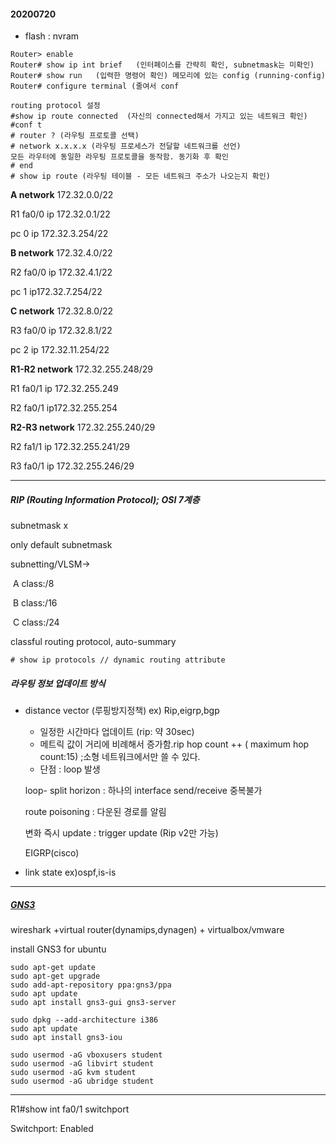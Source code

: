 #### 20200720

-  flash : nvram

```
Router> enable
Router# show ip int brief   (인터페이스를 간략히 확인, subnetmask는 미확인)
Router# show run   (입력한 명령어 확인) 메모리에 있는 config (running-config)
Router# configure terminal (줄여서 conf 

routing protocol 설정
#show ip route connected  (자신의 connected해서 가지고 있는 네트워크 확인)
#conf t
# router ? (라우팅 프로토콜 선택)
# network x.x.x.x (라우팅 프로세스가 전달할 네트워크를 선언)
모든 라우터에 동일한 라우팅 프로토콜을 동작함. 동기화 후 확인
# end
# show ip route (라우팅 테이블 - 모든 네트워크 주소가 나오는지 확인)

```

**A network** 172.32.0.0/22

R1 fa0/0 ip 172.32.0.1/22

pc 0 ip 172.32.3.254/22



**B network** 172.32.4.0/22

R2 fa0/0 ip 172.32.4.1/22

pc 1 ip172.32.7.254/22



**C network** 172.32.8.0/22

R3 fa0/0 ip 172.32.8.1/22

pc 2 ip 172.32.11.254/22



**R1-R2 network** 172.32.255.248/29

R1 fa0/1 ip 172.32.255.249

R2 fa0/1 ip172.32.255.254

**R2-R3 network** 172.32.255.240/29

R2 fa1/1 ip 172.32.255.241/29

R3 fa0/1 ip 172.32.255.246/29

-----

##### RIP (Routing Information Protocol); OSI 7계층

subnetmask x

only default subnetmask

subnetting/VLSM->

​			A class:/8

​			B class:/16

​			C class:/24

classful routing protocol, auto-summary
```
# show ip protocols // dynamic routing attribute
```

##### 라우팅 정보 업데이트 방식

- distance vector (루핑방지정책) ex) Rip,eigrp,bgp

  - 일정한 시간마다 업데이트 (rip: 약 30sec) 
  - 메트릭 값이 거리에 비례해서 증가함.rip hop count ++ ( maximum hop count:15) ;소형 네트워크에서만 쓸 수 있다.
  - 단점 : loop 발생

  loop- split horizon : 하나의 interface  send/receive 중복불가

  route poisoning :  다운된 경로를 알림

  변화 즉시 update : trigger update (Rip v2만 가능)

  EIGRP(cisco) 

- link state ex)ospf,is-is



-----

##### [GNS3](https://www.gns3.com/)

wireshark +virtual router(dynamips,dynagen) + virtualbox/vmware



install GNS3 for ubuntu

```
sudo apt-get update
sudo apt-get upgrade
sudo add-apt-repository ppa:gns3/ppa
sudo apt update
sudo apt install gns3-gui gns3-server
```

```
sudo dpkg --add-architecture i386
sudo apt update
sudo apt install gns3-iou
```

```
sudo usermod -aG vboxusers student
sudo usermod -aG libvirt student
sudo usermod -aG kvm student
sudo usermod -aG ubridge student

```

-----





R1#show int fa0/1 switchport 

Switchport: Enabled